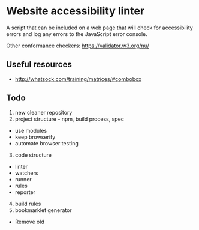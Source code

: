 # Website accessibility linter

A script that can be included on a web page that will check for accessibility
errors and log any errors to the JavaScript error console.

Other conformance checkers: https://validator.w3.org/nu/

## Useful resources

- http://whatsock.com/training/matrices/#combobox

## Todo

1. new cleaner repository
2. project structure - npm, build process, spec
  - use modules
  - keep browserify
  - automate browser testing
3. code structure
  - linter
  - watchers
  - runner
  - rules
  - reporter
4. build rules
5. bookmarklet generator

- Remove old
